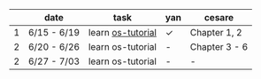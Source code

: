 |  | date | task | yan |cesare|
|----|----------|-----------|------|------|
| 1  |6/15 - 6/19   |learn [os-tutorial](https://github.com/cfenollosa/os-tutorial)  | &check;|Chapter 1, 2|
| 2  |6/20 - 6/26   | learn os-tutorial | -|Chapter 3 - 6|
| 2  |6/27 - 7/03   | learn os-tutorial | -|-|
